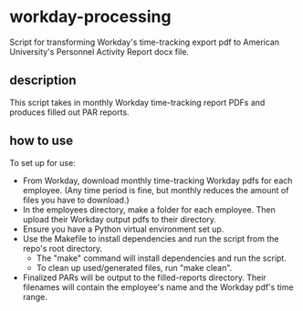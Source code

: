 # workday-processing
Script for transforming Workday's time-tracking export pdf to American University's Personnel Activity Report docx file.

## description
This script takes in monthly Workday time-tracking report PDFs and produces filled out PAR reports.

## how to use
To set up for use:
* From Workday, download monthly time-tracking Workday pdfs for each employee. (Any time period is fine, but monthly reduces the amount of files you have to download.)
* In the employees directory, make a folder for each employee. Then upload their Workday output pdfs to their directory.
* Ensure you have a Python virtual environment set up.
* Use the Makefile to install dependencies and run the script from the repo's root directory.
  * The "make" command will install dependencies and run the script.
  * To clean up used/generated files, run "make clean".
* Finalized PARs will be output to the filled-reports directory. Their filenames will contain the employee's name and the Workday pdf's time range.